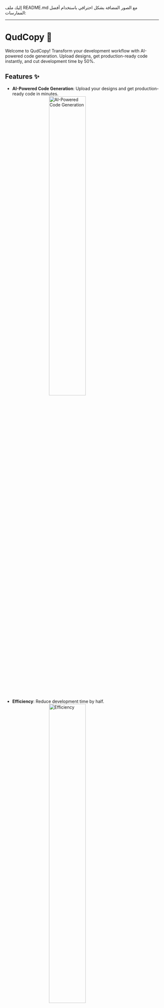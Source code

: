 إليك ملف README.md مع الصور المضافة بشكل احترافي باستخدام أفضل الممارسات:

---

# QudCopy 🚀

Welcome to QudCopy! Transform your development workflow with AI-powered code generation. Upload designs, get production-ready code instantly, and cut development time by 50%.

## Features ✨

- **AI-Powered Code Generation**: Upload your designs and get production-ready code in minutes.
  <img src="https://i.imghippo.com/files/xxyC3491PGk.jpeg" alt="AI-Powered Code Generation" style="display: block; margin-left: auto; margin-right: auto; width: 50%;"/>

- **Efficiency**: Reduce development time by half.
  <img src="https://i.imghippo.com/files/mwk6398nuk.jpeg" alt="Efficiency" style="display: block; margin-left: auto; margin-right: auto; width: 50%;"/>

- **User-Friendly**: Easy to use interface for seamless integration into your workflow.
  <img src="https://i.imghippo.com/files/LbA7365PUc.jpeg" alt="User-Friendly Interface" style="display: block; margin-left: auto; margin-right: auto; width: 50%;"/>

## Getting Started 🛠️

To get started with QudCopy, follow these steps:

1. **Clone the repository**:
   ```bash
   git clone https://github.com/qudsystemltd/QudCopy.git
   cd QudCopy
   ```

2. **Install dependencies**:
   ```bash
   npm install
   ```

3. **Run the development server**:
   ```bash
   npm run dev
   ```

  <img src="https://i.imghippo.com/files/PhE5217cxc.jpeg" alt="Getting Started" style="display: block; margin-left: auto; margin-right: auto; width: 50%;"/>

## Environment Variables 🔑

Create a `.env` file in the root directory and add the following variables:

```plaintext
# Clerk API keys
NEXT_PUBLIC_CLERK_PUBLISHABLE_KEY=YOUR_PUBLISHABLE_KEY
CLERK_SECRET_KEY=YOUR_SECRET_KEY

# Database Configuration
DATABASE_URL=YOUR_MONGODB_CONNECTION_STRING

# Cloudinary Configuration
NEXT_PUBLIC_CLOUDINARY_CLOUD_NAME=YOUR_CLOUD_NAME
NEXT_PUBLIC_CLOUDINARY_API_KEY=YOUR_API_KEY
CLOUDINARY_API_SECRET=YOUR_API_SECRET
```

  <img src="https://i.imghippo.com/files/jmjL9286w.jpeg" alt="Environment Variables" style="display: block; margin-left: auto; margin-right: auto; width: 50%;"/>

## Contributing 🤝

We welcome contributions! Please read our [contributing guidelines](CONTRIBUTING.md) for more information.

## License 📜

This project is licensed under the MIT License. See the [LICENSE](LICENSE) file for details.

## Contact 📧

For any questions or feedback, please join our [Discord community](https://discord.com/invite/your-invite-link).

---

بهذه الطريقة، ستظهر الصور بحجم استعراضي في ملف README الخاص بك مع وصف لكل صورة. إذا كنت بحاجة إلى مزيد من المساعدة، فأخبرني!
